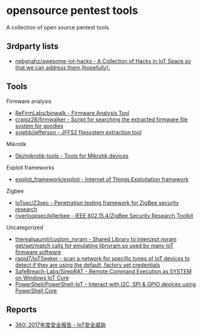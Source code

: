 # opensource pentest tools

A collection of open source pentest tools

## 3rdparty lists

* [nebgnahz/awesome-iot-hacks - A Collection of Hacks in IoT Space so that we can address them (hopefully).](https://github.com/nebgnahz/awesome-iot-hacks)

## Tools

Firmware analysis

* [ReFirmLabs/binwalk - Firmware Analysis Tool](https://github.com/ReFirmLabs/binwalk)
* [craigz28/firmwalker - Script for searching the extracted firmware file system for goodies](https://github.com/craigz28/firmwalker)
* [sviehb/jefferson - JFFS2 filesystem extraction tool](https://github.com/sviehb/jefferson)

Mikrotik

* [0ki/mikrotik-tools - Tools for Mikrotik devices](https://github.com/0ki/mikrotik-tools)

Exploit frameworks

* [expliot_framework/expliot - Internet of Things Exploitation framework](https://gitlab.com/expliot_framework/expliot)

Zigbee

* [IoTsec/Z3sec - Penetration testing framework for ZigBee security research](https://github.com/IoTsec/Z3sec)
* [riverloopsec/killerbee - IEEE 802.15.4/ZigBee Security Research Toolkit](https://github.com/riverloopsec/killerbee)

Uncategorized

* [therealsaumil/custom_nvram - Shared Library to intercept nvram get/set/match calls for emulating libnvram.so used by many IoT firmware software](https://github.com/therealsaumil/custom_nvram)
* [rapid7/IoTSeeker - scan a network for specific types of IoT devices to detect if they are using the default, factory set credentials](https://github.com/rapid7/IoTSeeker)
* [SafeBreach-Labs/SirepRAT - Remote Command Execution as SYSTEM on Windows IoT Core](https://github.com/SafeBreach-Labs/SirepRAT)
* [PowerShell/PowerShell-IoT - Interact with I2C, SPI & GPIO devices using PowerShell Core](https://github.com/PowerShell/PowerShell-IoT)

## Reports

* [360: 2017年度安全报告 - IoT安全威胁](https://cert.360.cn/report/detail?id=e4542a6c69e6b21b35b60659297acbd3)
